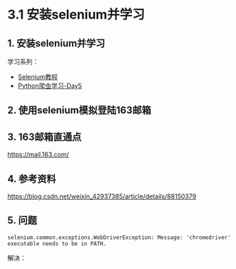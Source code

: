 # 3.1 安装selenium并学习


## 1. 安装selenium并学习
学习系列：
-   [Selenium教程](https://selenium-python.readthedocs.io/)
-   [Python爬虫学习-Day5](https://blog.csdn.net/weixin_42937385/article/details/88150379)

## 2. 使用selenium模拟登陆163邮箱

## 3. 163邮箱直通点
https://mail.163.com/ 

## 4. 参考资料
https://blog.csdn.net/weixin_42937385/article/details/88150379



## 5. 问题
```
selenium.common.exceptions.WebDriverException: Message: 'chromedriver' executable needs to be in PATH.
```
解决：
```


```